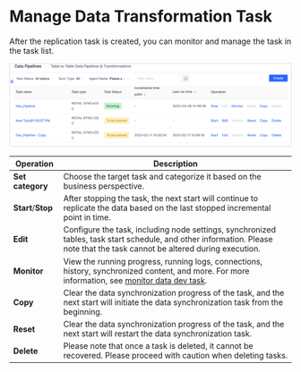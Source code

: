 # Manage Data Transformation Task

After the replication task is created, you can monitor and manage the task in the task list.

![](../../images/manage_copy_dev_task_en.png)

| Operation | Description |
| ----------------- | ------------------------------------------------------------ |
| **Set category** | Choose the target task and categorize it based on the business perspective.  |
| **Start**/**Stop** | After stopping the task, the next start will continue to replicate the data based on the last stopped incremental point in time. |
| **Edit** | Configure the task, including node settings, synchronized tables, task start schedule, and other information. Please note that the task cannot be altered during execution. |
| **Monitor** | View the running progress, running logs, connections, history, synchronized content, and more. For more information, see [monitor data dev task](monitor-task.md). |
| **Copy** | Clear the data synchronization progress of the task, and the next start will initiate the data synchronization task from the beginning. |
| **Reset** | Clear the data synchronization progress of the task, and the next start will restart the data synchronization task.  |
| **Delete** | Please note that once a task is deleted, it cannot be recovered. Please proceed with caution when deleting tasks. |